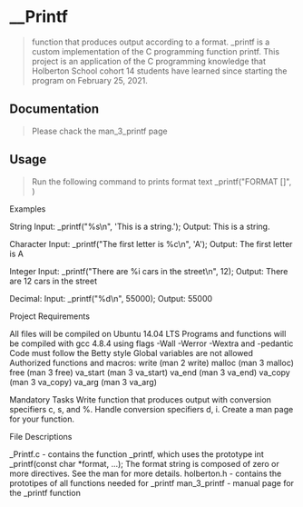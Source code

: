 # __Printf
>function that produces output according to a format.
>_printf is a custom implementation of the C programming function printf. This project is an application of the C programming knowledge that Holberton School cohort 14 students have learned since starting the program on February 25, 2021.
## Documentation
>Please chack the man_3_printf page
## Usage
>Run the following command to prints format text
_printf("FORMAT []", )

Examples

String
Input: _printf("%s\n", 'This is a string.');
Output: This is a string.

Character
Input: _printf("The first letter is %c\n", 'A');
Output: The first letter is A

Integer
Input: _printf("There are %i cars in the street\n", 12);
Output: There are 12 cars in the street

Decimal:
Input: _printf("%d\n", 55000);
Output: 55000

Project Requirements

All files will be compiled on Ubuntu 14.04 LTS
Programs and functions will be compiled with gcc 4.8.4 using flags -Wall -Werror -Wextra and -pedantic
Code must follow the Betty style
Global variables are not allowed
Authorized functions and macros:
write (man 2 write)
malloc (man 3 malloc)
free (man 3 free)
va_start (man 3 va_start)
va_end (man 3 va_end)
va_copy (man 3 va_copy)
va_arg (man 3 va_arg)

Mandatory Tasks
 Write function that produces output with conversion specifiers c, s, and %.
 Handle conversion specifiers d, i.
 Create a man page for your function.

 File Descriptions

 _Printf.c - contains the function _printf, which uses the prototype int _printf(const char *format, ...); The format string is composed of zero or more directives. See the man for more details.
 holberton.h - contains the prototipes of all functions needed for _printf
 man_3_printf - manual page for the _printf function
